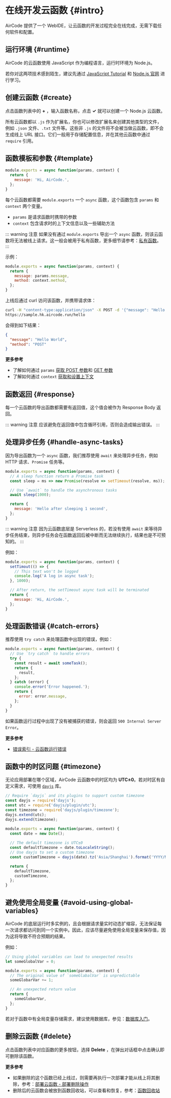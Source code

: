 # 在线开发云函数 {#intro}

AirCode 提供了一个 WebIDE，让云函数的开发过程完全在线完成，无需下载任何软件和配置。

<ACImage src="/_images/1671508523496.png" mode="light" />
<ACImage src="/_images/1671508539808.png" mode="dark" />

## 运行环境 {#runtime}

AirCode 的云函数使用 JavaScript 作为编程语言，运行时环境为 Node.js。

若你对这两项技术感到陌生，建议先通过 [JavaScript Tutorial](https://www.w3schools.com/js/) 和 [Node.js 官网](https://nodejs.org/en/) 进行学习。

## 创建云函数 {#create}

点击函数列表中的 **+** ，输入函数名称，点击 **✓** 就可以创建一个 Node.js 云函数。

<ACImage src="/_images/1671505845666.png" mode="light" />
<ACImage src="/_images/1671505926961.png" mode="dark" />

所有云函数都以 `.js` 作为扩展名，你也可以修改扩展名来创建其他类型的文件，例如 `.json` 文件、`.txt` 文件等。这些非 `.js` 的文件将不会被当做云函数，即不会生成线上 URL 接口。它们一般用于存储配置信息，并在其他云函数中通过 `require` 引用。

## 函数模板和参数 {#template}

```js
module.exports = async function(params, context) {
  return {
    message: 'Hi, AirCode.',
  };
}
```

每个云函数都需要 `module.exports` 一个 `async` 函数，这个函数包含 `params` 和 `context` 两个变量。

- `params` 是请求函数时携带的参数
- `context` 包含请求时的上下文信息以及一些辅助方法

::: warning 注意
如果没有通过 `module.exports` 导出一个 `async` 函数，则该云函数将无法被线上请求。这一般会被用于私有函数，更多细节请参考：[私有函数](/guide/functions/private.html)。
:::

示例：
```js
module.exports = async function(params, context) {
  return {
    message: params.message,
    method: context.method,
  };
}
```

上线后通过 curl 访问该函数，并携带请求体：

```sh
curl -H "content-type:application/json" -X POST -d '{"message": "Hello World"}' \
https://sample.hk.aircode.run/hello
```

会得到如下结果：

```json
{
  "message": "Hello World",
  "method": "POST"
}
```

**更多参考**

- 了解如何通过 `params` [获取 POST 参数](/guide/functions/post-params.html)和 [GET 参数](/guide/functions/get-params.html)
- 了解如何通过 `context` [获取和设置上下文](/reference/server/functions-api.html#context)

## 函数返回 {#response}

每一个云函数的导出函数都需要有返回值，这个值会被作为 Response Body 返回。

::: warning 注意
应该避免在返回值中包含循环引用，否则会造成输出错误。
:::

## 处理异步任务 {#handle-async-tasks}

因为导出函数为一个 `async` 函数，我们推荐使用 `await` 来处理异步任务，例如 HTTP 请求、`Promise` 任务等。

```js
module.exports = async function(params, context) {
  // A sleep function return a Promise task
  const sleep = ms => new Promise(resolve => setTimeout(resolve, ms));

  // Use `await` to handle the asynchronous tasks
  await sleep(1000);

  return {
    message: 'Hello after sleeping 1 second',
  };
}
```

::: warning 注意
因为云函数底层是 Serverless 的，若没有使用 `await` 来等待异步任务结束，则异步任务会在函数返回后被中断而无法继续执行，结果也是不可预知的。
:::

例如：

```js
module.exports = async function(params, context) {
  setTimout(() => {
    // This text won't be logged
    console.log('A log in async task');
  }, 1000);

  // After return, the setTimeout async task will be terminated
  return {
    message: 'Hi, AirCode.',
  };
}
```

## 处理函数错误 {#catch-errors}

推荐使用 `try catch` 来处理函数中出现的错误，例如：

```js
module.exports = async function(params, context) {
  // Use `try catch` to handle errors
  try {
    const result = await someTask();
    return {
      result,
    };
  } catch (error) {
    console.error('Error happened.');
    return {
      error: error.message,
    };
  }
}
```

如果函数运行过程中出现了没有被捕获的错误，则会返回 `500 Internal Server Error`。

**更多参考**

- [错误索引 - 云函数运行错误](/errors/#FUNCTION_RUNTIME_ERROR)

## 函数中的时区问题 {#timezone}

无论应用部署在哪个区域，AirCode 云函数中的时区均为 **UTC±0**。若对时区有自定义需求，可使用 [`dayjs`](https://day.js.org/) 库。

```js
// Require `dayjs` and its plugins to support custom timezone
const dayjs = require('dayjs');
const utc = require('dayjs/plugin/utc');
const timezone = require('dayjs/plugin/timezone');
dayjs.extend(utc);
dayjs.extend(timezone);

module.exports = async function(params, context) {
  const date = new Date();
  
  // The default timezone is UTC±0
  const defaultTimezone = date.toLocaleString();
  // Use dayjs to set a custom timezone
  const customTimezone = dayjs(date).tz('Asia/Shanghai').format('YYYY/MM/DD hh:mm:ss');

  return {
    defaultTimezone,
    customTimezone,
  };
}
```

## 避免使用全局变量 {#avoid-using-global-variables}

AirCode 的底层运行时多实例的，且会根据请求量实时动态扩缩容，无法保证每一次请求都访问到同一个实例中。因此，应该尽量避免使用全局变量来保存值，因为这将导致不符合预期的结果。

例如：

```js
// Using global variables can lead to unexpected results
let someGlobalVar = 0;

module.exports = async function(params, context) {
  // The original value of `someGlabalVar` is unpredictable
  someGlobarVar += 1;

  // An unexpected return value
  return {
    someGlobarVar,
  };
}
```

若对于函数中有全局变量存储需求，建议使用数据库，参见：[数据库入门](/getting-started/database.html)。

## 删除云函数 {#delete}

点击函数列表中对应函数的更多按钮，选择 **Delete** ，在弹出对话框中点击确认即可删除该函数。

<ACImage src="/_images/1671517135731.png" mode="light" />
<ACImage src="/_images/1671517161834.png" mode="dark" />

**更多参考**

- 如果删除的这个函数已经上线过，则需要再执行一次部署才能从线上将其删除，参考：[部署云函数 - 部署删除操作](/guide/functions/deployment.html#deploy-the-deleting-operations)
- 删除后的云函数会被放到函数回收站，可以查看和恢复，参考：[函数回收站](/guide/functions/recycle.html)
